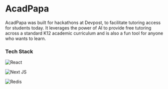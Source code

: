 # AcadPapa

AcadPapa was built for hackathons at Devpost, to facilitate tutoring access for students today. It leverages the power of AI to provide free tutoring across a standard K12 academic curriculum and is also a fun tool for anyone who wants to learn.
### Tech Stack

![React](https://img.shields.io/badge/react-%2320232a.svg?style=for-the-badge&logo=react&logoColor=%2361DAFB) 

![Next JS](https://img.shields.io/badge/Next-black?style=for-the-badge&logo=next.js&logoColor=white)

![Redis](https://img.shields.io/badge/redis-%23DD0031.svg?style=for-the-badge&logo=redis&logoColor=white)
